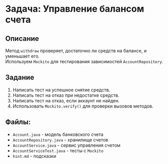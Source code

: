 # Задача: Управление балансом счета

## Описание

Метод `withdraw` проверяет, достаточно ли средств на балансе, и уменьшает его.  
Используем `Mockito` для тестирования зависимостей `AccountRepository`.

## Задание

1. Написать тест на успешное снятие средств.
2. Написать тест на отказ при недостатке средств.
3. Написать тест на отказ, если аккаунт не найден.
4. Использовать `Mockito.verify()` для проверки вызовов методов.

## Файлы:

- `Account.java` - модель банковского счета
- `AccountRepository.java` - хранилище счетов
- `AccountService.java` - сервис управления счетом
- `AccountServiceTest.java` - тесты с `Mockito`
- `hint.md` - подсказки  

